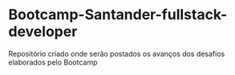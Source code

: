# Bootcamp-Santander-fullstack-developer
Repositório criado onde serão postados os avanços dos desafios elaborados pelo Bootcamp
